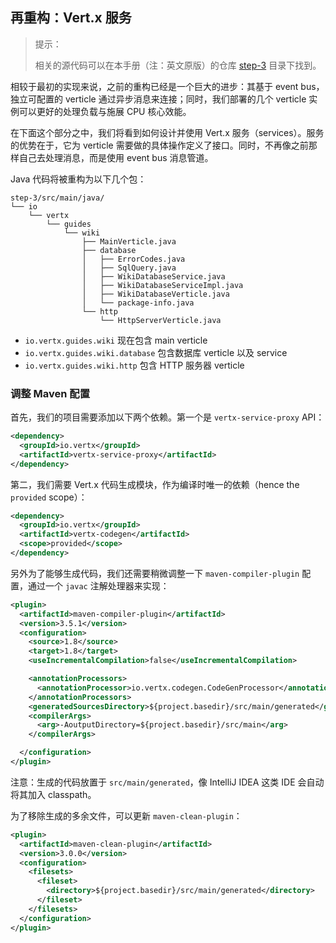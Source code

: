 ## 再重构：Vert.x 服务

> 提示：
>
> 相关的源代码可以在本手册（注：英文原版）的仓库 [step-3](https://github.com/vert-x3/vertx-guide-for-java-devs/tree/master/step-3) 目录下找到。

相较于最初的实现来说，之前的重构已经是一个巨大的进步：其基于 event bus，独立可配置的 verticle 通过异步消息来连接；同时，我们部署的几个 verticle 实例可以更好的处理负载与施展 CPU 核心效能。

在下面这个部分之中，我们将看到如何设计并使用 Vert.x 服务（services）。服务的优势在于，它为 verticle 需要做的具体操作定义了接口。同时，不再像之前那样自己去处理消息，而是使用 event bus 消息管道。

Java 代码将被重构为以下几个包： 
```
step-3/src/main/java/
└── io
    └── vertx
        └── guides
            └── wiki
                ├── MainVerticle.java
                ├── database
                │   ├── ErrorCodes.java
                │   ├── SqlQuery.java
                │   ├── WikiDatabaseService.java
                │   ├── WikiDatabaseServiceImpl.java
                │   ├── WikiDatabaseVerticle.java
                │   └── package-info.java
                └── http
                    └── HttpServerVerticle.java
```

* ```io.vertx.guides.wiki``` 现在包含 main verticle
* ```io.vertx.guides.wiki.database``` 包含数据库 verticle 以及 service
* ```io.vertx.guides.wiki.http``` 包含 HTTP 服务器 verticle

### 调整 Maven 配置

首先，我们的项目需要添加以下两个依赖。第一个是 ```vertx-service-proxy``` API：

```xml
<dependency>
  <groupId>io.vertx</groupId>
  <artifactId>vertx-service-proxy</artifactId>
</dependency>
```

第二，我们需要 Vert.x 代码生成模块，作为编译时唯一的依赖（hence the ```provided``` scope）：

```xml
<dependency>
  <groupId>io.vertx</groupId>
  <artifactId>vertx-codegen</artifactId>
  <scope>provided</scope>
</dependency>
```

另外为了能够生成代码，我们还需要稍微调整一下 ```maven-compiler-plugin``` 配置，通过一个 ```javac``` 注解处理器来实现：

```xml
<plugin>
  <artifactId>maven-compiler-plugin</artifactId>
  <version>3.5.1</version>
  <configuration>
    <source>1.8</source>
    <target>1.8</target>
    <useIncrementalCompilation>false</useIncrementalCompilation>

    <annotationProcessors>
      <annotationProcessor>io.vertx.codegen.CodeGenProcessor</annotationProcessor>
    </annotationProcessors>
    <generatedSourcesDirectory>${project.basedir}/src/main/generated</generatedSourcesDirectory>
    <compilerArgs>
      <arg>-AoutputDirectory=${project.basedir}/src/main</arg>
    </compilerArgs>

  </configuration>
</plugin>
```

注意：生成的代码放置于 ```src/main/generated```，像 IntelliJ IDEA 这类 IDE 会自动将其加入 classpath。

为了移除生成的多余文件，可以更新 ```maven-clean-plugin```：

```xml
<plugin>
  <artifactId>maven-clean-plugin</artifactId>
  <version>3.0.0</version>
  <configuration>
    <filesets>
      <fileset>
        <directory>${project.basedir}/src/main/generated</directory>
      </fileset>
    </filesets>
  </configuration>
</plugin>
```
